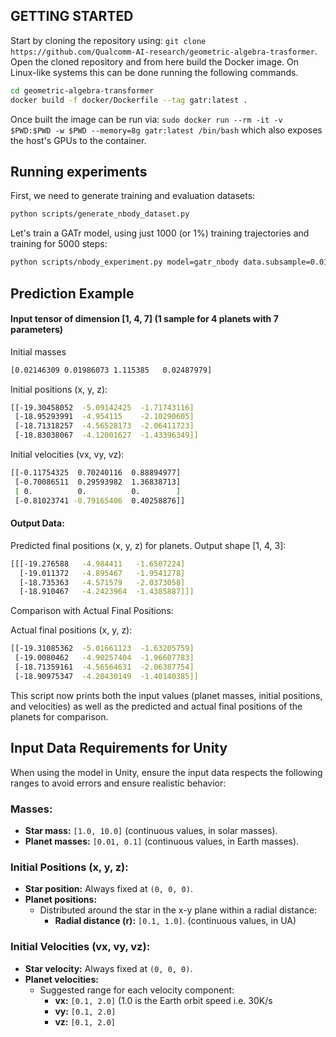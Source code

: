 ## GETTING STARTED
Start by cloning the repository using:
`git clone https://github.com/Qualcomm-AI-research/geometric-algebra-trasformer`.
Open the cloned repository and from here build the Docker image.
On Linux-like systems this can be done running the following commands.
```bash
cd geometric-algebra-transformer
docker build -f docker/Dockerfile --tag gatr:latest .
```
Once built the image can be run via:
`sudo docker run --rm -it -v $PWD:$PWD -w $PWD --memory=8g gatr:latest /bin/bash`
which also exposes the host's GPUs to the container.

## Running experiments

First, we need to generate training and evaluation datasets:
```bash
python scripts/generate_nbody_dataset.py
```

Let's train a GATr model, using just 1000 (or 1%) training trajectories and training for 5000 steps:

```bash
python scripts/nbody_experiment.py model=gatr_nbody data.subsample=0.01 training.steps=5000 run_name=gatr
```
## Prediction Example

#### Input tensor of dimension [1, 4, 7] (1 sample for 4 planets with 7 parameters)

Initial masses 
```bash
[0.02146309 0.01986073 1.115385   0.02487979]
```

Initial positions (x, y, z):
```bash
[[-19.30458052  -5.09142425  -1.71743116]
 [-18.95293991  -4.954115    -2.10290605]
 [-18.71318257  -4.56528173  -2.06411723]
 [-18.83038067  -4.12001627  -1.43396349]]
```

Initial velocities (vx, vy, vz):

```bash
[[-0.11754325  0.70240116  0.88894977]
 [-0.70086511  0.29593982  1.36838713]
 [ 0.          0.          0.        ]
 [-0.81023741 -0.79165406  0.40258876]]
 ```

#### Output Data:

Predicted final positions (x, y, z) for planets. Output shape [1, 4, 3]:
```bash
[[[-19.276588   -4.984411   -1.6507224]
  [-19.011372   -4.895467   -1.9541278]
  [-18.735363   -4.571579   -2.0373058]
  [-18.910467   -4.2423964  -1.4385887]]]
```  
Comparison with Actual Final Positions:

Actual final positions (x, y, z):
```bash
[[-19.31085362  -5.01661123  -1.63205759]
 [-19.0080462   -4.90257404  -1.96607783]
 [-18.71359161  -4.56564631  -2.06387754]
 [-18.90975347  -4.20430149  -1.40140385]]
``` 
This script now prints both the input values (planet masses, initial positions, and velocities) as well as the predicted and actual final positions of the planets for comparison.

## Input Data Requirements for Unity

When using the model in Unity, ensure the input data respects the following ranges to avoid errors and ensure realistic behavior:

### **Masses:**
- **Star mass:** `[1.0, 10.0]` (continuous values, in solar masses). 
- **Planet masses:** `[0.01, 0.1]` (continuous values, in Earth masses).

### **Initial Positions (x, y, z):**
- **Star position:** Always fixed at `(0, 0, 0)`.
- **Planet positions:** 
  - Distributed around the star in the x-y plane within a radial distance:
    - **Radial distance (r):** `[0.1, 1.0]`. (continuous values, in UA)

### **Initial Velocities (vx, vy, vz):**
- **Star velocity:** Always fixed at `(0, 0, 0)`.
- **Planet velocities:** 
  - Suggested range for each velocity component:
    - **vx:** `[0.1, 2.0]` (1.0 is the Earth orbit speed i.e. 30K/s
    - **vy:** `[0.1, 2.0]`
    - **vz:** `[0.1, 2.0]`
